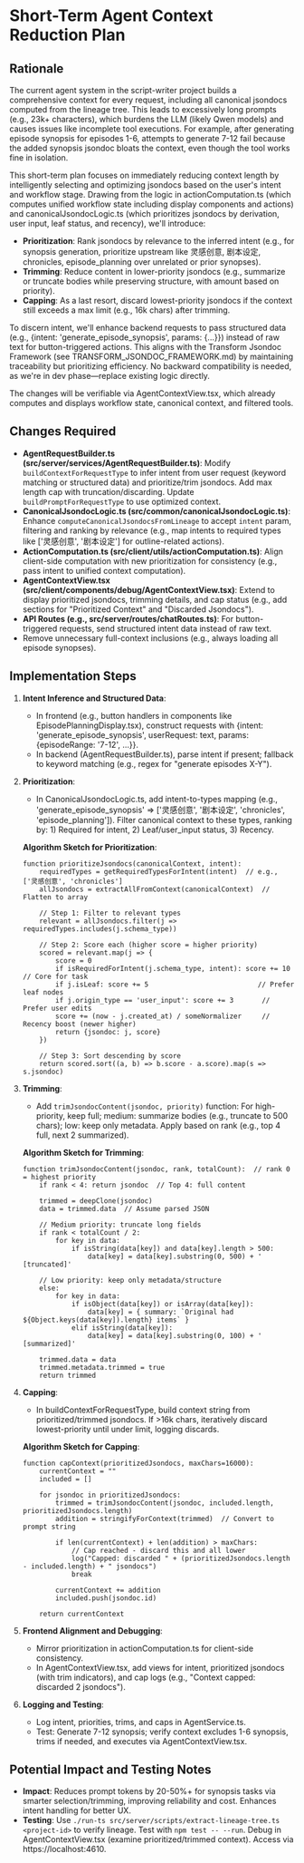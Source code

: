 # Short-Term Agent Context Reduction Plan

## Rationale

The current agent system in the script-writer project builds a comprehensive context for every request, including all canonical jsondocs computed from the lineage tree. This leads to excessively long prompts (e.g., 23k+ characters), which burdens the LLM (likely Qwen models) and causes issues like incomplete tool executions. For example, after generating episode synopsis for episodes 1-6, attempts to generate 7-12 fail because the added synopsis jsondoc bloats the context, even though the tool works fine in isolation.

This short-term plan focuses on immediately reducing context length by intelligently selecting and optimizing jsondocs based on the user's intent and workflow stage. Drawing from the logic in actionComputation.ts (which computes unified workflow state including display components and actions) and canonicalJsondocLogic.ts (which prioritizes jsondocs by derivation, user input, leaf status, and recency), we'll introduce:
- **Prioritization**: Rank jsondocs by relevance to the inferred intent (e.g., for synopsis generation, prioritize upstream like 灵感创意, 剧本设定, chronicles, episode_planning over unrelated or prior synopses).
- **Trimming**: Reduce content in lower-priority jsondocs (e.g., summarize or truncate bodies while preserving structure, with amount based on priority).
- **Capping**: As a last resort, discard lowest-priority jsondocs if the context still exceeds a max limit (e.g., 16k chars) after trimming.

To discern intent, we'll enhance backend requests to pass structured data (e.g., {intent: 'generate_episode_synopsis', params: {...}}) instead of raw text for button-triggered actions. This aligns with the Transform Jsondoc Framework (see TRANSFORM_JSONDOC_FRAMEWORK.md) by maintaining traceability but prioritizing efficiency. No backward compatibility is needed, as we're in dev phase—replace existing logic directly.

The changes will be verifiable via AgentContextView.tsx, which already computes and displays workflow state, canonical context, and filtered tools.

## Changes Required

- **AgentRequestBuilder.ts (src/server/services/AgentRequestBuilder.ts)**: Modify `buildContextForRequestType` to infer intent from user request (keyword matching or structured data) and prioritize/trim jsondocs. Add max length cap with truncation/discarding. Update `buildPromptForRequestType` to use optimized context.
- **CanonicalJsondocLogic.ts (src/common/canonicalJsondocLogic.ts)**: Enhance `computeCanonicalJsondocsFromLineage` to accept `intent` param, filtering and ranking by relevance (e.g., map intents to required types like ['灵感创意', '剧本设定'] for outline-related actions).
- **ActionComputation.ts (src/client/utils/actionComputation.ts)**: Align client-side computation with new prioritization for consistency (e.g., pass intent to unified context computation).
- **AgentContextView.tsx (src/client/components/debug/AgentContextView.tsx)**: Extend to display prioritized jsondocs, trimming details, and cap status (e.g., add sections for "Prioritized Context" and "Discarded Jsondocs").
- **API Routes (e.g., src/server/routes/chatRoutes.ts)**: For button-triggered requests, send structured intent data instead of raw text.
- Remove unnecessary full-context inclusions (e.g., always loading all episode synopses).

## Implementation Steps

1. **Intent Inference and Structured Data**:
   - In frontend (e.g., button handlers in components like EpisodePlanningDisplay.tsx), construct requests with {intent: 'generate_episode_synopsis', userRequest: text, params: {episodeRange: '7-12', ...}}.
   - In backend (AgentRequestBuilder.ts), parse intent if present; fallback to keyword matching (e.g., regex for "generate episodes X-Y").

2. **Prioritization**:
   - In CanonicalJsondocLogic.ts, add intent-to-types mapping (e.g., 'generate_episode_synopsis' => ['灵感创意', '剧本设定', 'chronicles', 'episode_planning']). Filter canonical context to these types, ranking by: 1) Required for intent, 2) Leaf/user_input status, 3) Recency.

   **Algorithm Sketch for Prioritization**:
   ```
   function prioritizeJsondocs(canonicalContext, intent):
       requiredTypes = getRequiredTypesForIntent(intent)  // e.g., ['灵感创意', 'chronicles']
       allJsondocs = extractAllFromContext(canonicalContext)  // Flatten to array
       
       // Step 1: Filter to relevant types
       relevant = allJsondocs.filter(j => requiredTypes.includes(j.schema_type))
       
       // Step 2: Score each (higher score = higher priority)
       scored = relevant.map(j => {
           score = 0
           if isRequiredForIntent(j.schema_type, intent): score += 10  // Core for task
           if j.isLeaf: score += 5                           // Prefer leaf nodes
           if j.origin_type == 'user_input': score += 3       // Prefer user edits
           score += (now - j.created_at) / someNormalizer     // Recency boost (newer higher)
           return {jsondoc: j, score}
       })
       
       // Step 3: Sort descending by score
       return scored.sort((a, b) => b.score - a.score).map(s => s.jsondoc)
   ```

3. **Trimming**:
   - Add `trimJsondocContent(jsondoc, priority)` function: For high-priority, keep full; medium: summarize bodies (e.g., truncate to 500 chars); low: keep only metadata. Apply based on rank (e.g., top 4 full, next 2 summarized).

   **Algorithm Sketch for Trimming**:
   ```
   function trimJsondocContent(jsondoc, rank, totalCount):  // rank 0 = highest priority
       if rank < 4: return jsondoc  // Top 4: full content
       
       trimmed = deepClone(jsondoc)
       data = trimmed.data  // Assume parsed JSON
       
       // Medium priority: truncate long fields
       if rank < totalCount / 2:
           for key in data:
               if isString(data[key]) and data[key].length > 500:
                   data[key] = data[key].substring(0, 500) + ' [truncated]'
       
       // Low priority: keep only metadata/structure
       else:
           for key in data:
               if isObject(data[key]) or isArray(data[key]):
                   data[key] = { summary: `Original had ${Object.keys(data[key]).length} items` }
               elif isString(data[key]):
                   data[key] = data[key].substring(0, 100) + ' [summarized]'
       
       trimmed.data = data
       trimmed.metadata.trimmed = true
       return trimmed
   ```

4. **Capping**:
   - In buildContextForRequestType, build context string from prioritized/trimmed jsondocs. If >16k chars, iteratively discard lowest-priority until under limit, logging discards.

   **Algorithm Sketch for Capping**:
   ```
   function capContext(prioritizedJsondocs, maxChars=16000):
       currentContext = ""
       included = []
       
       for jsondoc in prioritizedJsondocs:
           trimmed = trimJsondocContent(jsondoc, included.length, prioritizedJsondocs.length)
           addition = stringifyForContext(trimmed)  // Convert to prompt string
           
           if len(currentContext) + len(addition) > maxChars:
               // Cap reached - discard this and all lower
               log("Capped: discarded " + (prioritizedJsondocs.length - included.length) + " jsondocs")
               break
           
           currentContext += addition
           included.push(jsondoc.id)
       
       return currentContext
   ```

5. **Frontend Alignment and Debugging**:
   - Mirror prioritization in actionComputation.ts for client-side consistency.
   - In AgentContextView.tsx, add views for intent, prioritized jsondocs (with trim indicators), and cap logs (e.g., "Context capped: discarded 2 jsondocs").

6. **Logging and Testing**:
   - Log intent, priorities, trims, and caps in AgentService.ts.
   - Test: Generate 7-12 synopsis; verify context excludes 1-6 synopsis, trims if needed, and executes via AgentContextView.tsx.

## Potential Impact and Testing Notes
- **Impact**: Reduces prompt tokens by 20-50%+ for synopsis tasks via smarter selection/trimming, improving reliability and cost. Enhances intent handling for better UX.
- **Testing**: Use `./run-ts src/server/scripts/extract-lineage-tree.ts <project-id>` to verify lineage. Test with `npm test -- --run`. Debug in AgentContextView.tsx (examine prioritized/trimmed context). Access via https://localhost:4610. 